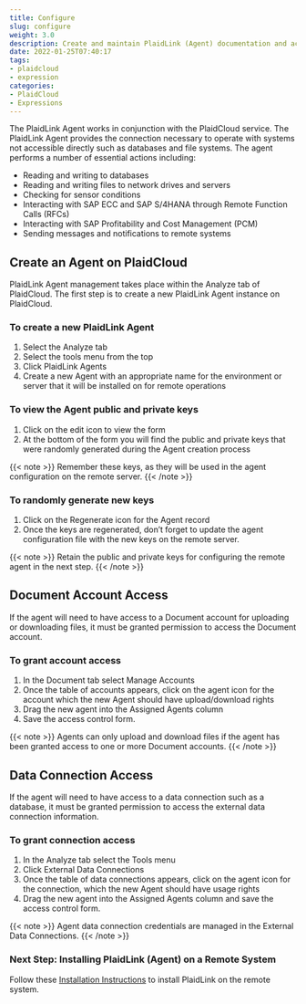 ```yaml
---
title: Configure
slug: configure
weight: 3.0
description: Create and maintain PlaidLink (Agent) documentation and account access for optimal database and file system enhancement
date: 2022-01-25T07:40:17
tags:
- plaidcloud
- expression
categories:
- PlaidCloud
- Expressions
---
```



The PlaidLink Agent works in conjunction with the PlaidCloud service. The PlaidLink Agent provides the connection necessary 
to operate with systems not accessible directly such as databases and file systems. The agent performs a number of essential actions including:

* Reading and writing to databases
* Reading and writing files to network drives and servers
* Checking for sensor conditions
* Interacting with SAP ECC and SAP S/4HANA through Remote Function Calls (RFCs)
* Interacting with SAP Profitability and Cost Management (PCM)
* Sending messages and notifications to remote systems

## Create an Agent on PlaidCloud

PlaidLink Agent management takes place within the Analyze tab of PlaidCloud. The first step is to create a new PlaidLink Agent instance on PlaidCloud.

### To create a new PlaidLink Agent

1. Select the Analyze tab
2. Select the tools menu from the top
3. Click PlaidLink Agents
4. Create a new Agent with an appropriate name for the environment or server that it will be installed on for remote operations

### To view the Agent public and private keys

1. Click on the edit icon to view the form
2. At the bottom of the form you will find the public and private keys that were randomly generated during the Agent creation process

{{< note >}}
Remember these keys, as they will be used in the agent configuration on the remote server.
{{< /note >}}

### To randomly generate new keys

1. Click on the Regenerate icon for the Agent record
2. Once the keys are regenerated, don’t forget to update the agent configuration file with the new keys on the remote server.

{{< note >}}
Retain the public and private keys for configuring the remote agent in the next step.
{{< /note >}}

## Document Account Access

If the agent will need to have access to a Document account for uploading or downloading files, it must be granted permission to access the Document account.

### To grant account access

1. In the Document tab select Manage Accounts
2. Once the table of accounts appears, click on the agent icon for the account which the new Agent should have upload/download rights
3. Drag the new agent into the Assigned Agents column
4. Save the access control form.

{{< note >}}
Agents can only upload and download files if the agent has been granted access to one or more Document accounts.
{{< /note >}}

## Data Connection Access

If the agent will need to have access to a data connection such as a database, it must be granted permission to access the external data connection information.


### To grant connection access


1. In the Analyze tab select the Tools menu
2. Click External Data Connections
3. Once the table of data connections appears, click on the agent icon for the connection, which the new Agent should have usage rights
4. Drag the new agent into the Assigned Agents column and save the access control form.

{{< note >}}
Agent data connection credentials are managed in the External Data Connections.
{{< /note >}}

### Next Step: Installing PlaidLink (Agent) on a Remote System

Follow these [Installation Instructions](/plaidlink/install) to install PlaidLink on the remote system.
